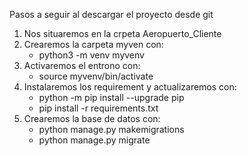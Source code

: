 Pasos a seguir al descargar el proyecto desde git

1. Nos situaremos en la crpeta Aeropuerto_Cliente
2. Crearemos la carpeta myven con:
    * python3 -m venv myvenv
3. Activaremos el entrono con:
    * source myvenv/bin/activate
4. Instalaremos los requirement y actualizaremos con:
    * python -m pip install --upgrade pip
    * pip install -r requirements.txt
5. Crearemos la base de datos con:
    * python manage.py makemigrations
    * python manage.py migrate